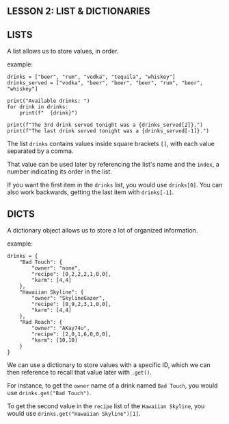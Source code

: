 ## LESSON 2: LIST & DICTIONARIES

## LISTS

A list allows us to store values, in order.

example:
```
drinks = ["beer", "rum", "vodka", "tequila", "whiskey"]
drinks_served = ["vodka", "beer", "beer", "beer", "rum", "beer", "whiskey"]

print("Available drinks: ")
for drink in drinks:
	print(f"  {drink}")

print(f"The 3rd drink served tonight was a {drinks_served[2]}.")
print(f"The last drink served tonight was a {drinks_served[-1]}.")
```

The list `drinks` contains values inside square brackets `[]`, with each value separated by a comma.

That value can be used later by referencing the list's name and the `index`, a number indicating its order in the list.

If you want the first item in the `drinks` list, you would use `drinks[0]`. You can also work backwards, getting the last item with `drinks[-1]`.


## DICTS

A dictionary object allows us to store a lot of organized information.

example:
```
drinks = {
	"Bad Touch": {
		"owner": "none",
		"recipe": [0,2,2,2,1,0,0],
		"karm": [4,4]
	},
	"Hawaiian Skyline": {
		"owner": "SkylineGazer",
		"recipe": [0,9,2,3,1,0,0],
		"karm": [4,4]
	},
	"Rad Roach": {
		"owner": "AKay74u",
		"recipe": [2,0,1,6,0,0,0],
		"karm": [10,10]
	}
}
```

We can use a dictionary to store values with a specific ID, which we can then reference to recall that value later with `.get()`.

For instance, to get the `owner` name of a drink named `Bad Touch`, you would use `drinks.get("Bad Touch")`.

To get the second value in the `recipe` list of the `Hawaiian Skyline`, you would use `drinks.get("Hawaiian Skyline")[1]`.